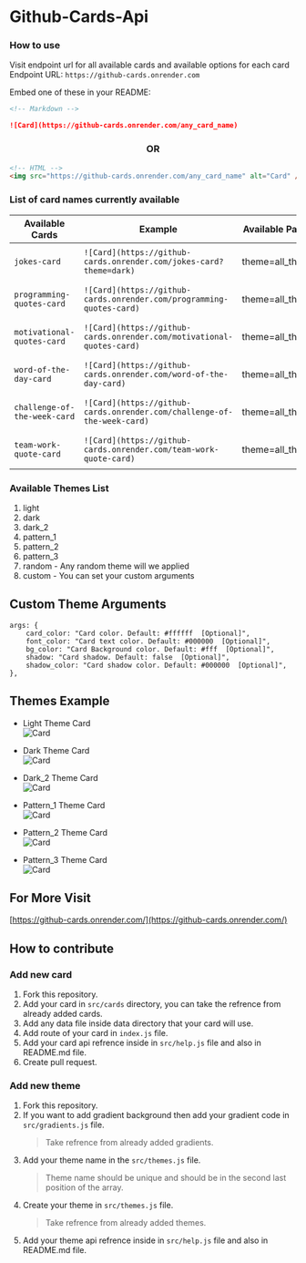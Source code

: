 # Github-Cards-Api

### How to use

Visit endpoint url for all available cards and available options for each card <br/>
Endpoint URL: `https://github-cards.onrender.com`

Embed one of these in your README:

```md
<!-- Markdown -->

![Card](https://github-cards.onrender.com/any_card_name)
```

<h3 align="center">OR</h3>

```html
<!-- HTML -->
<img src="https://github-cards.onrender.com/any_card_name" alt="Card" />
```

### List of card names currently available

| Available Cards | Example | Available Params | Preview |
| --------------- | ------- | ---------------- | ------- |
| `jokes-card` | `![Card](https://github-cards.onrender.com/jokes-card?theme=dark)` | theme=all_themes | https://github-cards.onrender.com/jokes-card?theme=dark |
| `programming-quotes-card` | `![Card](https://github-cards.onrender.com/programming-quotes-card)` | theme=all_themes | https://github-cards.onrender.com/programming-quotes-card |
| `motivational-quotes-card` | `![Card](https://github-cards.onrender.com/motivational-quotes-card)` | theme=all_themes | https://github-cards.onrender.com/motivational-quotes-card |
| `word-of-the-day-card` | `![Card](https://github-cards.onrender.com/word-of-the-day-card)` | theme=all_themes | https://github-cards.onrender.com/word-of-the-day-card |
| `challenge-of-the-week-card` | `![Card](https://github-cards.onrender.com/challenge-of-the-week-card)` | theme=all_themes | https://github-cards.onrender.com/challenge-of-the-week-card |
| `team-work-quote-card` | `![Card](https://github-cards.onrender.com/team-work-quote-card)` | theme=all_themes | https://github-cards.onrender.com/team-work-quote-card |

### Available Themes List

1. light
2. dark
3. dark_2
4. pattern_1
5. pattern_2
6. pattern_3
7. random - Any random theme will we applied
8. custom - You can set your custom arguments

## Custom Theme Arguments

```JS
args: {
    card_color: "Card color. Default: #ffffff  [Optional]",
    font_color: "Card text color. Default: #000000  [Optional]",
    bg_color: "Card Background color. Default: #fff  [Optional]",
    shadow: "Card shadow. Default: false  [Optional]",
    shadow_color: "Card shadow color. Default: #000000  [Optional]",
},
```

## Themes Example

- Light Theme Card <br/>
  ![Card](https://github-cards.onrender.com/jokes-card?theme=light)

- Dark Theme Card <br/>
  ![Card](https://github-cards.onrender.com/jokes-card?theme=dark)

- Dark_2 Theme Card <br/>
  ![Card](https://github-cards.onrender.com/jokes-card?theme=dark_2)

- Pattern_1 Theme Card <br/>
  ![Card](https://github-cards.onrender.com/jokes-card?theme=pattern_1)

- Pattern_2 Theme Card <br/>
  ![Card](https://github-cards.onrender.com/jokes-card?theme=pattern_2)

- Pattern_3 Theme Card <br/>
  ![Card](https://github-cards.onrender.com/jokes-card?theme=pattern_3)

## For More Visit

[https://github-cards.onrender.com/](https://github-cards.onrender.com/)

## How to contribute

### Add new card

1. Fork this repository.
2. Add your card in `src/cards` directory, you can take the refrence from already added cards.
3. Add any data file inside data directory that your card will use.
4. Add route of your card in `index.js` file.
5. Add your card api refrence inside in `src/help.js` file and also in README.md file.
6. Create pull request.

### Add new theme

1. Fork this repository.
2. If you want to add gradient background then add your gradient code in `src/gradients.js` file.
   > Take refrence from already added gradients.
3. Add your theme name in the `src/themes.js` file.
   > Theme name should be unique and should be in the second last position of the array.
4. Create your theme in `src/themes.js` file.
   > Take refrence from already added themes.
5. Add your theme api refrence inside in `src/help.js` file and also in README.md file.
